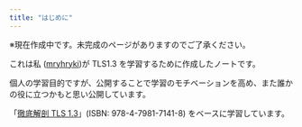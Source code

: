 ```yaml
---
title: "はじめに"
---
```


※現在作成中です。未完成のページがありますのでご了承ください。

これは私 ([mryhryki](https://zenn.dev/mryhryki))が TLS1.3 を学習するために作成したノートです。

個人の学習目的ですが、公開することで学習のモチベーションを高め、また誰かの役に立つかもと思い公開しています。

「[徹底解剖 TLS 1.3](https://www.seshop.com/product/detail/24829)」(ISBN: 978-4-7981-7141-8) をベースに学習しています。

